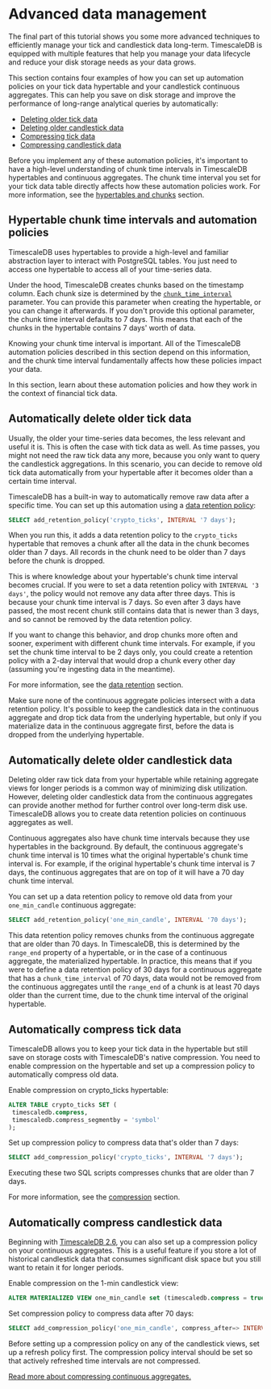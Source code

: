 # Advanced data management
The final part of this tutorial shows you some more advanced techniques
to efficiently manage your tick and candlestick data long-term. TimescaleDB
is equipped with multiple features that help you manage your data lifecycle
and reduce your disk storage needs as your data grows.

This section contains four examples of how you can set up automation policies on your
tick data hypertable and your candlestick continuous aggregates. This can help you 
save on disk storage and improve the performance of long-range analytical queries by
automatically:
* [Deleting older tick data](#automatically-delete-older-tick-data)
* [Deleting older candlestick data](#automatically-delete-older-candlestick-data)
* [Compressing tick data](#automatically-compress-tick-data)
* [Compressing candlestick data](#automatically-compress-candlestick-data)

Before you implement any of these automation policies, it's important to have
a high-level understanding of chunk time intervals in TimescaleDB
hypertables and continuous aggregates. The chunk time interval you set
for your tick data table directly affects how these automation policies
work. For more information, see the 
[hypertables and chunks][chunks] section.

## Hypertable chunk time intervals and automation policies
TimescaleDB uses hypertables to provide a high-level and familiar abstraction
layer to interact with PostgreSQL tables. You just need to access one
hypertable to access all of your time-series data.

Under the hood, TimescaleDB creates chunks based on the timestamp column.
Each chunk size is determined by the [`chunk_time_interval`][interval]
parameter. You can provide this parameter when creating the hypertable, or you can change
it afterwards. If you don't provide this optional parameter, the
chunk time interval defaults to 7 days. This means that each of the
chunks in the hypertable contains 7 days' worth of data.

Knowing your chunk time interval is important. All of the TimescaleDB automation 
policies described in this section depend on this information, and the chunk 
time interval fundamentally affects how these policies impact your data.

In this section, learn about these automation policies and how they work in the
context of financial tick data.

## Automatically delete older tick data
Usually, the older your time-series data becomes, the less relevant and useful it is.
This is often the case with tick data as well. As time passes, you might not
need the raw tick data any more, because you only want to query the candlestick
aggregations. In this scenario, you can decide to remove old tick data
automatically from your hypertable after it becomes older than a certain time
interval.

TimescaleDB has a built-in way to automatically remove raw data after a
specific time. You can set up this automation using a
[data retention policy][retention]:
```sql
SELECT add_retention_policy('crypto_ticks', INTERVAL '7 days');
```

When you run this, it adds a data retention policy to the `crypto_ticks`
hypertable that removes a chunk after all the data in the chunk becomes
older than 7 days. All records in the chunk need to be
older than 7 days before the chunk is dropped. 

This is where knowledge about your hypertable's chunk time interval
becomes crucial. If you were to set a data retention policy with
`INTERVAL '3 days'`, the policy would not remove any data after three days.
This is because your chunk time interval is 7 days. So even after 3
days have passed, the most recent chunk still contains data that is newer than 3
days, and so cannot be removed by the data retention policy.

If you want to change this behavior, and drop chunks more often and
sooner, experiment with different chunk time intervals. For example, if you
set the chunk time interval to be 2 days only, you could create a retention
policy with a 2-day interval that would drop a chunk every other day
(assuming you're ingesting data in the meantime).

For more information, see the [data retention][retention] section.

<highlight type="important">
Make sure none of the continuous aggregate policies intersect with a data
retention policy. It's possible to keep the candlestick data in the continuous
aggregate and drop tick data from the underlying hypertable, but only if you
materialize data in the continuous aggregate first, before the data is dropped
from the underlying hypertable.
</highlight>

## Automatically delete older candlestick data
Deleting older raw tick data from your hypertable while retaining aggregate
views for longer periods is a common way of minimizing disk utilization.
However, deleting older candlestick data from the continuous aggregates can
provide another method for further control over long-term disk use.
TimescaleDB allows you to create data retention policies on continuous
aggregates as well.

<highlight type="note">
Continuous aggregates also have chunk time intervals because they use
hypertables in the background. By default, the continuous aggregate's chunk
time interval is 10 times what the original hypertable's chunk time interval is.
For example, if the original hypertable's chunk time interval is 7 days, the
continuous aggregates that are on top of it will have a 70 day chunk time
interval.
</highlight>

You can set up a data retention policy to remove old data from
your `one_min_candle` continuous aggregate:
```sql
SELECT add_retention_policy('one_min_candle', INTERVAL '70 days');
```

This data retention policy removes chunks from the continuous aggregate
that are older than 70 days. In TimescaleDB, this is determined by the
`range_end` property of a hypertable, or in the case of a continuous 
aggregate, the materialized hypertable. In practice, this means that if 
you were to
define a data retention policy of 30 days for a continuous aggregate that has
a `chunk_time_interval` of 70 days, data would not be removed from the
continuous aggregates until the `range_end` of a chunk is at least 70
days older than the current time, due to the chunk time interval of the
original hypertable.

## Automatically compress tick data
TimescaleDB allows you to keep your tick data in the hypertable
but still save on storage costs with TimescaleDB's native compression.
You need to enable compression on the hypertable and set up a compression
policy to automatically compress old data.

Enable compression on crypto_ticks hypertable:
```sql
ALTER TABLE crypto_ticks SET (
 timescaledb.compress,
 timescaledb.compress_segmentby = 'symbol'
);
```

Set up compression policy to compress data that's older than 7 days:
```sql
SELECT add_compression_policy('crypto_ticks', INTERVAL '7 days');
```

Executing these two SQL scripts compresses chunks that are
older than 7 days.

For more information, see the [compression][compression] section.

## Automatically compress candlestick data
Beginning with [TimescaleDB 2.6][release-blog], you can also set up a
compression policy on your continuous aggregates. This is a useful feature
if you store a lot of historical candlestick data that consumes significant
disk space but you still want to retain it for longer periods.

Enable compression on the 1-min candlestick view:
```sql
ALTER MATERIALIZED VIEW one_min_candle set (timescaledb.compress = true);
```

Set compression policy to compress data after 70 days:
```sql
SELECT add_compression_policy('one_min_candle', compress_after=> INTERVAL '70 days');
```

<highlight type="important">
Before setting up a compression policy on any of the candlestick views,
set up a refresh policy first. The compression policy interval should
be set so that actively refreshed time intervals are not compressed.
</highlight>

[Read more about compressing continuous aggregates.][caggs-compress]

[chunks]: https://docs.timescale.com/timescaledb/latest/overview/core-concepts/hypertables-and-chunks/
[interval]: /hypertable/set_chunk_time_interval/
[retention]: /how-to-guides/data-retention/create-a-retention-policy/
[compression]: /how-to-guides/compression/
[release-blog]: https://www.timescale.com/blog/increase-your-storage-savings-with-timescaledb-2-6-introducing-compression-for-continuous-aggregates/
[caggs-compress]: /how-to-guides/continuous-aggregates/compression-on-continuous-aggregates/